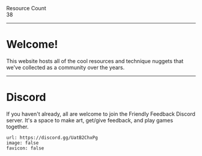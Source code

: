 <div markdown="1" class="ff_badge">
<div markdown="1" class="ff_badge_title">Resource Count</div>
<div markdown="1" class="ff_badge_value">38</div>
</div>

___

# Welcome!

This website hosts all of the cool resources and technique nuggets that we've collected as a community over the years. 

---
# Discord
If you haven't already, all are welcome to join the Friendly Feedback Discord server. It's a space to make art, get/give feedback, and play games together.

```embed
url: https://discord.gg/UatB2ChxPg
image: false
favicon: false
```